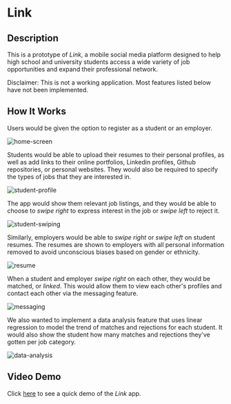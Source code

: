 # Link

## Description

This is a prototype of *Link*, a mobile social media platform designed to help high school and university students access a wide variety of job opportunities and expand their professional network.

Disclaimer: This is not a working application. Most features listed below have not been implemented.

## How It Works

Users would be given the option to register as a student or an employer.

![home-screen](https://user-images.githubusercontent.com/34670205/52247595-7e536980-28b8-11e9-840e-66d08d2af171.png)

Students would be able to upload their resumes to their personal profiles, as well as add links to their online portfolios, Linkedin profiles, Github repositories, or personal websites. They would also be required to specify the types of jobs that they are interested in.

![student-profile](https://user-images.githubusercontent.com/34670205/52249290-4e0fc900-28c0-11e9-8923-dff7f75c0e45.png)

The app would show them relevant job listings, and they would be able to choose to *swipe right* to express interest in the job or *swipe left* to reject it.

![student-swiping](https://user-images.githubusercontent.com/34670205/52247606-84494a80-28b8-11e9-8b93-2d5c990b7954.png)

Similarly, employers would be able to *swipe right* or *swipe left* on student resumes. The resumes are shown to employers with all personal information removed to avoid unconscious biases based on gender or ethnicity.

![resume](https://user-images.githubusercontent.com/34670205/52249231-f4a79a00-28bf-11e9-821a-723f811d247e.png)

When a student and employer *swipe right* on each other, they would be matched, or *linked*. This would allow them to view each other's profiles and contact each other via the messaging feature.

![messaging](https://user-images.githubusercontent.com/34670205/52247601-814e5a00-28b8-11e9-84cf-a379c8e93be9.png)

We also wanted to implement a data analysis feature that uses linear regression to model the trend of matches and rejections for each student. It would also show the student how many matches and rejections they've gotten per job category.

![data-analysis](https://user-images.githubusercontent.com/34670205/52249367-b9f23180-28c0-11e9-808d-5d810ac07285.png)

## Video Demo

Click [here](https://youtu.be/IhxP-gXklns) to see a quick demo of the *Link* app.